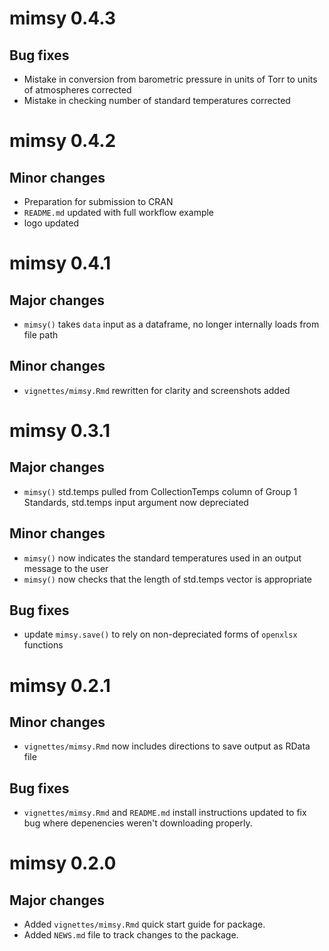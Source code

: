 # mimsy 0.4.3

## Bug fixes
* Mistake in conversion from barometric pressure in units of Torr to units of atmospheres corrected
* Mistake in checking number of standard temperatures corrected

# mimsy 0.4.2

## Minor changes
* Preparation for submission to CRAN
* `README.md` updated with full workflow example
* logo updated

# mimsy 0.4.1

## Major changes
* `mimsy()` takes `data` input as a dataframe, no longer internally loads from file path

## Minor changes
* `vignettes/mimsy.Rmd` rewritten for clarity and screenshots added

# mimsy 0.3.1

## Major changes
* `mimsy()` std.temps pulled from CollectionTemps column of Group
1 Standards, std.temps input argument now depreciated

## Minor changes
* `mimsy()` now indicates the standard temperatures used in 
an output message to the user
* `mimsy()` now checks that the length of std.temps vector
is appropriate

## Bug fixes
* update `mimsy.save()` to rely on non-depreciated forms of 
`openxlsx` functions

# mimsy 0.2.1

## Minor changes
* `vignettes/mimsy.Rmd` now includes directions to save output
as RData file

## Bug fixes
* `vignettes/mimsy.Rmd` and `README.md` install instructions
updated to fix bug where depenencies weren't downloading properly.

# mimsy 0.2.0

## Major changes
* Added `vignettes/mimsy.Rmd` quick start guide for package.
* Added `NEWS.md` file to track changes to the package.
